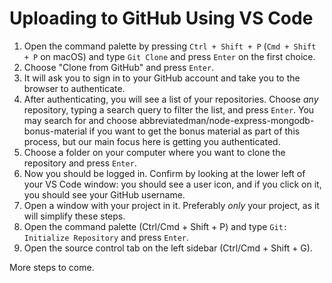 # Uploading to GitHub Using VS Code

1. Open the command palette by pressing `Ctrl + Shift + P` (`Cmd + Shift + P` on macOS) and type `Git Clone` and press `Enter` on the first choice.
2. Choose "Clone from GitHub" and press `Enter`.
3. It will ask you to sign in to your GitHub account and take you to the browser to authenticate.
4. After authenticating, you will see a list of your repositories. Choose _any_ repository, typing a search query to filter the list, and press `Enter`. You may search for and choose abbreviatedman/node-express-mongodb-bonus-material if you want to get the bonus material as part of this process, but our main focus here is getting you authenticated.
5. Choose a folder on your computer where you want to clone the repository and press `Enter`.
6. Now you should be logged in. Confirm by looking at the lower left of your VS Code window: you should see a user icon, and if you click on it, you should see your GitHub username.
7. Open a window with your project in it. Preferably _only_ your project, as it will simplify these steps.
8. Open the command palette (Ctrl/Cmd + Shift + P) and type `Git: Initialize Repository` and press `Enter`.
9. Open the source control tab on the left sidebar (Ctrl/Cmd + Shift + G).

More steps to come.
